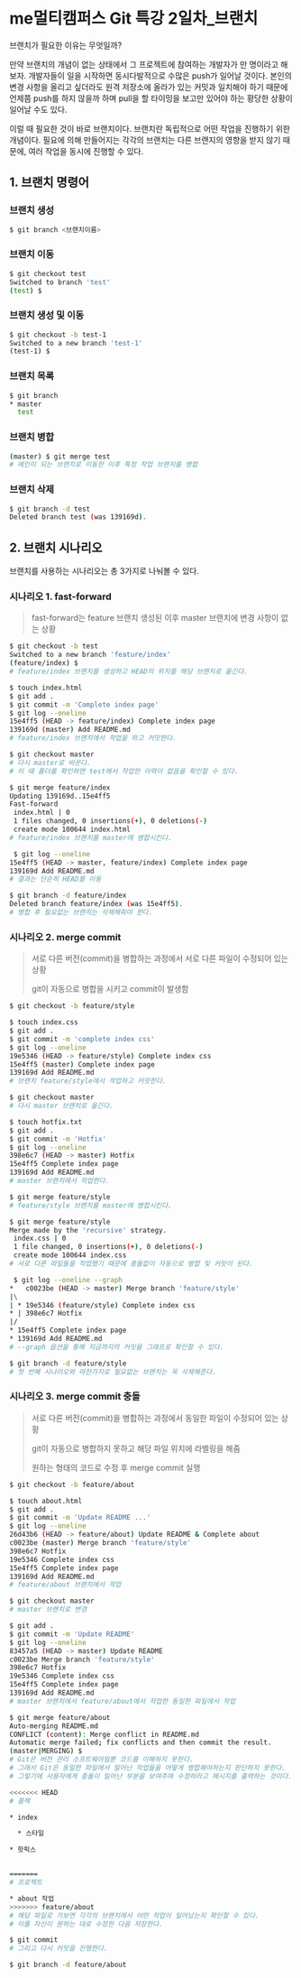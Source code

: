 # me멀티캠퍼스 Git 특강 2일차_브랜치

브랜치가 필요한 이유는 무엇일까?

만약 브랜치의 개념이 없는 상태에서 그 프로젝트에 참여하는 개발자가 만 명이라고 해보자. 개발자들이 일을 시작하면 동시다발적으로 수많은 push가 일어날 것이다. 본인의 변경 사항을 올리고 싶더라도 원격 저장소에 올라가 있는 커밋과 일치해야 하기 때문에 언제쯤 push를 하지 않을까 하며 pull을 할 타이밍을 보고만 있어야 하는 황당한 상황이 일어날 수도 있다. 

이럴 때 필요한 것이 바로 브랜치이다.  브랜치란 독립적으로 어떤 작업을 진행하기 위한 개념이다. 필요에 의해 만들어지는 각각의 브랜치는 다른 브랜지의 영향을 받지 않기 때문에, 여러 작업을 동시에 진행할 수 있다.

## 1. 브랜치 명령어

### 브랜치 생성

```bash
$ git branch <브랜치이름>
```

### 브랜치 이동

```bash
$ git checkout test
Switched to branch 'test'
(test) $
```

### 브랜치 생성 및 이동

```bash
$ git checkout -b test-1
Switched to a new branch 'test-1'
(test-1) $
```

### 브랜치 목록

```bash
$ git branch
* master
  test
```

### 브랜치 병합

```bash
(master) $ git merge test
# 메인이 되는 브랜치로 이동한 이후 특정 작업 브랜치를 병합
```

### 브랜치 삭제

```bash
$ git branch -d test
Deleted branch test (was 139169d).
```

## 2. 브랜치 시나리오

브랜치를 사용하는 시나리오는 총 3가지로 나눠볼 수 있다. 

### 시나리오 1. fast-forward

> fast-forward는 feature 브랜치 생성된 이후 master 브랜치에 변경 사항이 없는 상황

```bash
$ git checkout -b test
Switched to a new branch 'feature/index'
(feature/index) $
# feature/index 브랜치를 생성하고 HEAD의 위치를 해당 브랜치로 옮긴다.

$ touch index.html
$ git add .
$ git commit -m 'Complete index page'
$ git log --oneline
15e4ff5 (HEAD -> feature/index) Complete index page
139169d (master) Add README.md
# feature/index 브랜치에서 작업을 하고 커밋한다.

$ git checkout master
# 다시 master로 바꾼다.
# 이 때 폴더를 확인하면 test에서 작업한 이력이 없음을 확인할 수 있다.

$ git merge feature/index
Updating 139169d..15e4ff5
Fast-forward
 index.html | 0
 1 files changed, 0 insertions(+), 0 deletions(-)
 create mode 100644 index.html
# feature/index 브랜치를 master에 병합시킨다.

 $ git log --oneline
15e4ff5 (HEAD -> master, feature/index) Complete index page
139169d Add README.md
# 결과는 단순히 HEAD를 이동

$ git branch -d feature/index
Deleted branch feature/index (was 15e4ff5).
# 병합 후 필요없는 브랜치는 삭제해줘야 한다.
```

### 시나리오 2. merge commit

> 서로 다른 버전(commit)을 병합하는 과정에서 서로 다른 파일이 수정되어 있는 상황
> 
> git이 자동으로 병합을 시키고 commit이 발생함

```bash
$ git checkout -b feature/style

$ touch index.css
$ git add .
$ git commit -m 'complete index css'
$ git log --oneline
19e5346 (HEAD -> feature/style) Complete index css
15e4ff5 (master) Complete index page
139169d Add README.md
# 브랜치 feature/style에서 작업하고 커밋한다.

$ git checkout master
# 다시 master 브랜치로 옮긴다.

$ touch hotfix.txt
$ git add .
$ git commit -m 'Hotfix'
$ git log --oneline
398e6c7 (HEAD -> master) Hotfix
15e4ff5 Complete index page
139169d Add README.md
# master 브랜치에서 작업한다.

$ git merge feature/style
# feature/style 브랜치를 master에 병합시킨다.

$ git merge feature/style
Merge made by the 'recursive' strategy.
 index.css | 0
 1 file changed, 0 insertions(+), 0 deletions(-)
 create mode 100644 index.css
# 서로 다른 파일들을 작업했기 때문에 충돌없이 자동으로 병합 및 커밋이 된다.

 $ git log --oneline --graph
*   c0023be (HEAD -> master) Merge branch 'feature/style'
|\
| * 19e5346 (feature/style) Complete index css
* | 398e6c7 Hotfix
|/
* 15e4ff5 Complete index page
* 139169d Add README.md
# --graph 옵션을 통해 지금까지의 커밋을 그래프로 확인할 수 있다. 

$ git branch -d feature/style
# 첫 번째 시나리오와 마찬가지로 필요없는 브랜치는 꼭 삭제해준다.
```

### 시나리오 3. merge commit 충돌

> 서로 다른 버전(commit)을 병합하는 과정에서 동일한 파일이 수정되어 있는 상황
> 
> git이 자동으로 병합하지 못하고 해당 파일 위치에 라벨링을 해줌
> 
> 원하는 형태의 코드로 수정 후 merge commit 실행

```bash
$ git checkout -b feature/about

$ touch about.html
$ git add .
$ git commit -m 'Update README ...'
$ git log --oneline
26d43b6 (HEAD -> feature/about) Update README & Complete about
c0023be (master) Merge branch 'feature/style'
398e6c7 Hotfix
19e5346 Complete index css
15e4ff5 Complete index page
139169d Add README.md
# feature/about 브랜치에서 작업

$ git checkout master
# master 브랜치로 변경

$ git add .
$ git commit -m 'Update README'
$ git log --oneline
83457a5 (HEAD -> master) Update README
c0023be Merge branch 'feature/style'
398e6c7 Hotfix
19e5346 Complete index css
15e4ff5 Complete index page
139169d Add README.md
# master 브랜치에서 feature/about에서 작업한 동일한 파일에서 작업

$ git merge feature/about
Auto-merging README.md
CONFLICT (content): Merge conflict in README.md
Automatic merge failed; fix conflicts and then commit the result.
(master|MERGING) $
# Git은 버전 관리 소프트웨어일뿐 코드를 이해하지 못한다.
# 그래서 Git은 동일한 파일에서 일어난 작업들을 어떻게 병합해야하는지 판단하지 못한다.
# 그렇기에 사용자에게 충돌이 일어난 부분을 보여주며 수정하라고 메시지를 출력하는 것이다.

<<<<<<< HEAD
# 플젝

* index

  * 스타일

* 핫픽스


=======
# 프로젝트

* about 작업
>>>>>>> feature/about
# 해당 파일로 가보면 각각의 브랜치에서 어떤 작업이 일어났는지 확인할 수 있다.
# 이를 자신이 원하는 대로 수정한 다음 저장한다.

$ git commit
# 그리고 다시 커밋을 진행한다.

$ git branch -d feature/about
```
